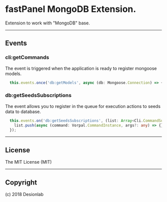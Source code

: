# fastPanel MongoDB Extension.
Extension to work with "MongoDB" base.

---

## Events

### cli:getCommands

The event is triggered when the application is ready to register mongoose models.

```typescript
  this.events.once('db:getModels', async (db: Mongoose.Connection) => {});
```

### db:getSeedsSubscriptions

The event allows you to register in the queue 
for execution actions to seeds data to database.

```typescript
  this.events.on('db:getSeedsSubscriptions', (list: Array<Cli.CommandSubscriptionDefines>) => {
    list.push(async (command: Vorpal.CommandInstance, args?: any) => {});
  });
```

---

## License
The MIT License (MIT)

---

## Copyright
(c) 2018 Desionlab
